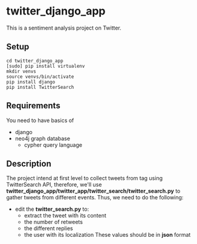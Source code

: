 # twitter_django_app
This is a sentiment analysis project on Twitter. 

## Setup
```
cd twitter_django_app
[sudo] pip install virtualenv
mkdir venvs
source venvs/bin/activate
pip install django
pip install TwitterSearch
```
## Requirements
You need to have basics of
- django 
- neo4j graph database 
  - cypher query language

## Description
The project intend at first level to collect tweets from tag using TwitterSearch API, therefore, we'll use **twitter_django_app/twitter_app/twitter_search/twitter_search.py** to gather tweets from different events. Thus, we need to do the following:
- edit the **twitter_search.py** to:
   -  extract the tweet with its content 
   -  the number of retweets 
   -  the different replies
   -  the user with its localization
  These values should be in **json** format 
